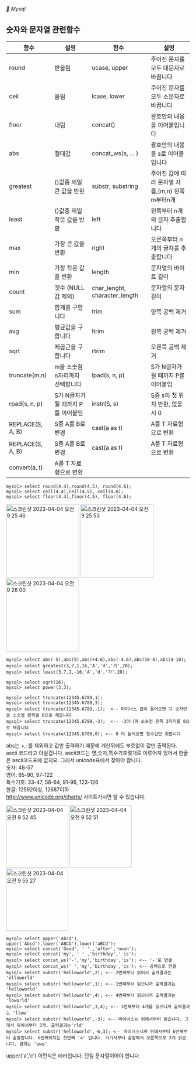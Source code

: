 ###### :cactus:  Mysql


## 숫자와 문자열 관련함수

| 함수 | 설명 |함수| 설명|
|---|---|---|---|
| round | 반올림 | ucase, upper | 주어진 문자를 모두 대문자로 바꿉니다 |
| ceil | 올림| lcase, lower | 주어진 문자를 모두 소문자로 바꿉니다 |
| floor | 내림|concat() | 괄호안의 내용을 이어붙입니다  |
|abs | 절대값|concat_ws(s, ... ) | 괄호안의 내용을 s로 이어붙입니다 | 
| greatest| ()값중 제일 큰 값을 반환 | substr, substring |주어진 값에 따라 문자열 자름,(m,n) 왼쪽 m부터n개 |
| least | ()값중 제일 작은 값을 반환 |left |왼쪽부터 n개의 글자 추출합니다 |
| max | 가장 큰 값을 반환 |right |	오른쪽부터 n개의 글자를 추출합니다 |
| min |가장 작은 값을 반환 |length|문자열의 바이트 길이 |
| count	 |갯수 (NULL값 제외)|char_lenght, character_length| 문자열의 문자 길이 |
| sum|합계를 구합니다|trim	|양쪽 공백 제거|
| avg	 | 평균값을 구합니다 |ltrim	|왼쪽 공백 제거 |
| sqrt | 제곱근을 구합니다 |rtrim| 오른쪽 공백 제거 |
| truncate(m,n) | m을 소숫점 n자리까지 선택합니다 |lpad(s, n, p)|	S가 N글자가 될 때까지 P를 이어붙임 |
| rpad(s, n, p)	|S가 N글자가 될 때까지 P를 이어붙임 |instr(S, s)	| S중 s의 첫 위치 반환, 없을 시 0 |
| REPLACE(S, A, B)| 	S중 A를 B로 변경 |cast(a as t)	|A를 T 자료형으로 변환 |
| REPLACE(S, A, B)| 	S중 A를 B로 변경 |cast(a as t)	|A를 T 자료형으로 변환 |
| convert(a, t)	| A를 T 자료형으로 변환 |  |


```
mysql> select round(4.4),round(4.5), round(4.6);
mysql> select ceil(4.4),ceil(4.5), ceil(4.6);
mysql> select floor(4.4),floor(4.5), floor(4.6);
```

<img width="200" alt="스크린샷 2023-04-04 오전 9 25 46" src="https://user-images.githubusercontent.com/48478079/229655224-a3e653b4-7490-471b-bbf8-9ef1a620df9b.png"> <img width="200" alt="스크린샷 2023-04-04 오전 9 25 53" src="https://user-images.githubusercontent.com/48478079/229655248-b87bf124-7e7a-4f9f-aed5-60c7c1069cf6.png"> <img width="200" alt="스크린샷 2023-04-04 오전 9 26 00" src="https://user-images.githubusercontent.com/48478079/229655254-a888c5d8-e26a-49f9-b4fe-9e11cce42b38.png">    

```
mysql> select abs(-5),abs(5),abs(+4.6),abs(-4.6),abs(10-4),abs(4-10);
mysql> select greatest(3,7,1,16,'A','d','가',20);
mysql> select least(3,7,1,-16,'A','d','가',20);

mysql> select sqrt(16);
mysql> select power(3,3);

mysql> select truncate(12345.6789,1);
mysql> select truncate(12345.6789,3);
mysql> select truncate(12345.6789,-1);  <-- 마이너스 값이 들어오면 그 숫자만큼 소숫점 왼쪽을 0으로 채웁니다 
mysql> select truncate(12345.6789,-3);  <-- -3이니까 소숫점 왼쪽 3자리를 0으로 채웁니다
mysql> select truncate(12345.6789,0); <-- 0 이 들어오면 정수값만 취합니다
```
abs는 +,-를 제외하고 값만 출력하기 때문에 계산뒤에도 부호없이 값만 출력된다.   
ascii 코드라고 아실겁니다. ascii코드는 영,숫자,특수기호몇개로 이루어져 있어서 한글은 ascii코드표에 없지요. 그래서 unicode표에서 찾아야 합니다.  
숫자: 48-57   
영어: 65-90, 97-122   
특수기호: 33-47, 58-64, 91-96, 123-126   
한글: 12592이상, 12687이하   
http://www.unicode.org/charts/ 사이트가시면 알 수 있습니다. 

<img width="170" alt="스크린샷 2023-04-04 오전 9 52 45" src="https://user-images.githubusercontent.com/48478079/229658532-6d413289-6776-4896-ba4a-2d1df7e7a99f.png"> <img width="170" alt="스크린샷 2023-04-04 오전 9 52 51" src="https://user-images.githubusercontent.com/48478079/229658536-6de7697f-6365-42a2-9502-80492b9d1b08.png"> <img width="170" alt="스크린샷 2023-04-04 오전 9 55 27" src="https://user-images.githubusercontent.com/48478079/229658783-29332dd6-a053-4c68-a45d-49913f0cd413.png">     


```
mysql> select upper('abcd'), upper('Abcd'),lower('ABCD'),lower('aBCd');
mysql> select concat('Good', ' ' ,'after','noon');
mysql> select concat('my', ' ' ,'birthday',' is');
mysql> select concat_ws('-','my','birthday','is'); <-- '-'로 연결
mysql> select concat_ws(' ','my','birthday','is'); <-- 공백으로 연결
mysql> select substr('helloworld',2); <-- 2번째부터 읽어서 출력결과는 'elloworld'
mysql> select substr('helloworld',1); <-- 1번째부터 읽으니까 출력결과는 'helloworld'
mysql> select substr('helloworld',4); <-- 4번째부터 읽으니까 출력결과는 'loworld'
mysql> select substr('helloworld',3,4); <-- 3번째부터 4개를 읽으니까 출력결과는 'llow'
mysql> select substr('helloworld',-3); <-- 마이너스는 뒤에서부터 읽습니다. 그래서 뒤에서부터 3개, 출력결과는'rld'
mysql> select substr('helloworld',-6,3); <-- 마이너스니까 뒤에서부터 6번째부터 출발합니다. 6번째위치는 첫번째 'o' 입니다. 거기서부터 출발해서 오른쪽으로 3개 읽습니다. 결과는 'owo'
```

upper('a','c') 이런식은 에러입니다. 단일 문자열이어야 합니다. 

